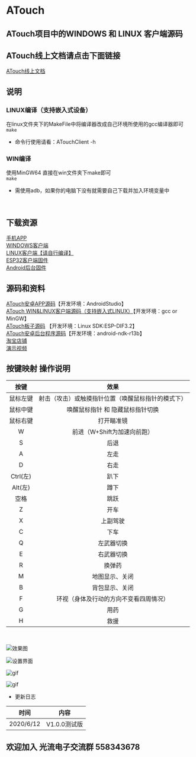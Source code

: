 # ATouch

## ATouch项目中的WINDOWS 和 LINUX 客户端源码

## **ATouch线上文档请点击下面链接** 

[ATouch线上文档](http://guanglundz.com/atouch)  

## 说明

### LINUX编译（支持嵌入式设备）
在linux文件夹下的MakeFile中将编译器改成自己环境所使用的gcc编译器即可  
`make`

* 命令行使用请看：ATouchClient -h

### WIN编译
使用MinGW64 直接在win文件夹下make即可  
`make`

* 需使用adb，如果你的电脑下没有就需要自己下载并加入环境变量中
<br/>

## 下载资源
[手机APP](https://gitee.com/guanglunking/ATouch/releases)  
[WINDOWS客户端](https://gitee.com/guanglunking/ATouchClient/releases)  
[LINUX客户端【请自行编译】](https://gitee.com/guanglunking/ATouchClient)  
[ESP32客户端固件](https://gitee.com/guanglunking/ESP32_CH374U/releases)  
[Android后台固件](https://gitee.com/guanglunking/ATouchService/releases)  

## 源码和资料
[ATouch安卓APP源码](https://gitee.com/guanglunking/ATouch)【开发环境：AndroidStudio】  
[ATouch WIN&LINUX客户端源码（支持嵌入式LINUX）](https://gitee.com/guanglunking/ATouchClient)【开发环境：gcc or MinGW】  
[ATouch板子源码](https://gitee.com/guanglunking/ESP32_CH374U) 【开发环境：Linux SDK:ESP-DIF3.2】  
[ATouch安卓后台程序源码](https://gitee.com/guanglunking/ATouchService)【开发环境：android-ndk-r13b】  
[淘宝店铺](https://item.taobao.com/item.htm?id=595635571591)  
[演示视频](https://www.bilibili.com/video/av53687214)  

## 按键映射 操作说明

| 按键 | 效果 |
|:-----:|:-----:|
| 鼠标左键 | 射击（攻击）或触摸指针位置（唤醒鼠标指针的模式下） |
| 鼠标中键 | 唤醒鼠标指针 和 隐藏鼠标指针切换 |
| 鼠标右键 | 打开瞄准镜 |
| W | 前进（W+Shift为加速向前跑） |
| S | 后退 |
| A | 左走 |
| D | 右走 |
| Ctrl(左) | 趴下 |
| Alt(左) | 蹲下 |
| 空格 | 跳跃 |
| Z | 开车 |
| X | 上副驾驶 |
| C | 下车 |
| Q | 左武器切换 |
| E | 右武器切换 |
| R | 换弹药 |
| M | 地图显示、关闭 |
| B | 背包显示、关闭 |
| F | 环视（身体及行动的方向不变看四周情况） |
| G | 用药 |
| H | 救援 |

<br/>

![效果图](https://images.gitee.com/uploads/images/2020/0408/110002_b982beff_683968.png "atouch2.png")

![设置界面](https://images.gitee.com/uploads/images/2020/0408/110030_b23d7f55_683968.png "atouch3.png")

![gif](https://images.gitee.com/uploads/images/2020/0423/150126_eb0fbd7b_683968.gif "bili_v_d_1587624907338.gif")

![gif](https://images.gitee.com/uploads/images/2020/0423/150325_ff6f7a4a_683968.gif "bili_v_d_1587625362445.gif")

* 更新日志  

| 时间 | 内容 |
|:-----:|:-----:|
| 2020/6/12 | V1.0.0测试版   |

## 欢迎加入 光流电子交流群  558343678  

